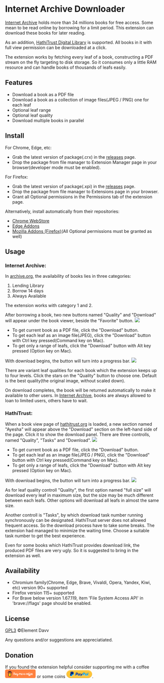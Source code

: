 # Internet Archive Downloader

[Internet Archive](https://archive.org) holds more than 34 millions books for free access. Some mean to be read online by borrowing for a limit period. This extension can download these books for later reading.

As an addition, [HathiTrust Digital Library](https://hathitrust.org) is supported. All books in it with full view permission can be downloaded at a click.

The extension works by fetching every leaf of a book, constructing a PDF stream on the fly targeting to disk storage. So it consumes only a little RAM resource and can handle books of thousands of leafs easily.

## Features
* Download a book as a PDF file
* Download a book as a collection of image files(JPEG / PNG) one for each leaf
* Optional leaf range
* Optional leaf quality
* Download multiple books in parallel

## Install
For Chrome, Edge, etc:
* Grab the latest version of package(.crx) in the [releases](https://github.com/elementdavv/internet_archive_downloader/releases) page.
* Drop the package from file manager to Extension Manager page in your browser(developer mode must be enabled).

For Firefox:
* Grab the latest version of package(.xpi) in the [releases](https://github.com/elementdavv/internet_archive_downloader/releases) page.
* Drop the package from file manager to Extensions page in your browser.
* Grant all Optional permissions in the Permissions tab of the extension page.

Alternatively, install automatically from their repositories:
- [Chrome WebStore](https://chrome.google.com/webstore/detail/internet-archive-download/keimonnoakgkpnifppoomfdlkadghkjb)
- [Edge Addons](https://microsoftedge.microsoft.com/addons/detail/internet-archive-download/cnpoedgimjaecinmgfnfhfmcpcngeeje)
- [Mozilla Addons (Firefox)](https://addons.mozilla.org/en-US/firefox/addon/internet_archive_downloader/)(All Optional permissions must be granted as well)

## Usage
### Internet Archive:
In [archive.org](https://archive.org), the availability of books lies in three categories:
1) Lending Library
2) Borrow 14 days
3) Always Available

The extension works with category 1 and 2.

After borrowing a book, two new buttons named "Quality" and "Download" will appear under the book viewer, beside the "Favorite" button. 
<image src="resources/capture/borrow1.png">

* To get current book as a PDF file, click the "Download" button.
* To get each leaf as an image file(JPEG), click the "Download" button with Ctrl key pressed(Command key on Mac).
* To get only a range of leafs, click the "Download" button with Alt key pressed (Option key on Mac).

With download begins, the button will turn into a progress bar.
<image src="resources/capture/download1.png">

There are variant leaf qualities for each book which the extension keeps up to four levels. Click the stars on the "Quality" button to choose one. Default is the best quality(the original image, without scaled down).

On download completes, the book will be returned automatically to make it available to other users. In [Internet Archive](https://archive.org), books are always allowed to loan to limited users, others have to wait.

### HathiTrust:
When a book view page of [hathitrust.org](https://hathitrust.org) is loaded, a new section named "Ayesha" will appear above the "Download" section on the left-hand side of the page. Click it to show the download panel. There are three controlls, named "Quality", "Tasks" and "Download".
<image src="resources/capture/borrow2.png">

* To get current book as a PDF file, click the "Download" button.
* To get each leaf as an image file(JPEG / PNG), click the "Download" button with Ctrl key pressed(Command key on Mac).
* To get only a range of leafs, click the "Download" button with Alt key pressed (Option key on Mac).

With download begins, the button will turn into a progress bar.
<image src="resources/capture/download2.png">

As for leaf quality controll "Quality", the first option named "full size" will download every leaf in maximum size, but the size may be much different between each leafs. Other options will download all leafs in almost the same size.

Another controll is "Tasks", by which download task number running synchronously can be designated. HathiTrust server does not allowed frequent access. So the download process have to take some breaks. The extension had managed to minimize the waiting time. Choose a suitable task number to get the best experience.

Even for some books which HathiTrust provides download link, the produced PDF files are very ugly. So it is suggested to bring in the extension as well.

## Availability
* Chromium family(Chrome, Edge, Brave, Vivaldi, Opera, Yandex, Kiwi, etc) version 90+ supported
* Firefox version 115+ supported
* For Brave below version 1.67.119, item 'File System Access API' in 'brave://flags' page should be enabled.

## License
[GPL3](LICENSE) ©Element Davv

Any questions and/or suggestions are appreciatiated.

## Donation
If you found the extension helpful consider supporting me with a coffee <a href='https://www.buymeacoffee.com/timelegend' target='_blank'><img src='resources/logo/bmc-orange.png' style='width:100px;height:28px'></a> or some coins [![donate](resources/logo/paypal-logo.png)](https://paypal.me/timelegend).
